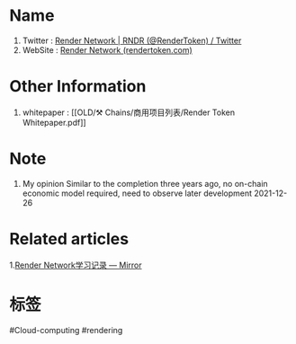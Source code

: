 # Name
1. Twitter : [Render Network | RNDR (@RenderToken) / Twitter](https://twitter.com/rendertoken)
2. WebSite : [Render Network (rendertoken.com)](https://rendertoken.com/)

# Other Information
1. whitepaper : [[OLD/⚒️ Chains/商用项目列表/Render Token Whitepaper.pdf]]
# Note 
1. My opinion 
 Similar to the completion three years ago, no on-chain economic model required, need to observe later development
2021-12-26


# Related articles
1.[Render Network学习记录 — Mirror](https://mirror.xyz/0x8eC46A6d1AFda45f5A334Fe85016FB39D9D8Caee/JmSGCuIwrxmCUQ5gNSsFHk2_qsWxfi6VE0-VZOZ5UG8)


# 标签
#Cloud-computing #rendering



